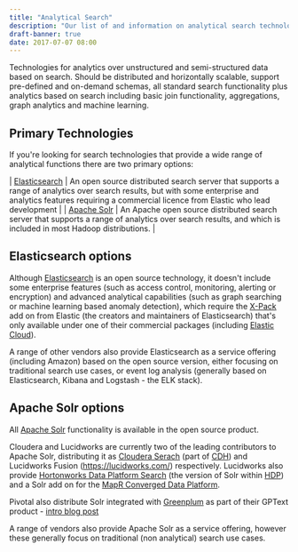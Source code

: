 ```yaml
---
title: "Analytical Search"
description: "Our list of and information on analytical search technologies, including Elasticsearch and Apache Solr, along with their associated technologies and deployment options."
draft-banner: true
date: 2017-07-07 08:00
---
```

Technologies for analytics over unstructured and semi-structured data based on search.  Should be distributed and horizontally scalable, support pre-defined and on-demand schemas, all standard search functionality plus analytics based on search including basic join functionality, aggregations, graph analytics and machine learning.
<!--more-->

## Primary Technologies

If you're looking for search technologies that provide a wide range of analytical functions there are two primary options:

| [Elasticsearch](/technologies/elasticsearch) | An open source distributed search server that supports a range of analytics over search results, but with some enterprise and analytics features requiring a commercial licence from Elastic who lead development |
| [Apache Solr](/technologies/apache-solr) | An Apache open source distributed search server that supports a range of analytics over search results, and which is included in most Hadoop distributions. |

## Elasticsearch options

Although [Elasticsearch](/technologies/elasticsearch) is an open source technology, it doesn't include some enterprise features (such as access control, monitoring, alerting or encryption) and advanced analytical capabilities (such as graph searching or machine learning based anomaly detection), which require the [X-Pack](/technologies/elastic-x-pack/) add on from Elastic (the creators and maintainers of Elasticsearch) that's only available under one of their commercial packages (including [Elastic Cloud](/technologies/elastic-cloud/)).

A range of other vendors also provide Elasticsearch as a service offering (including Amazon) based on the open source version, either focusing on traditional search use cases, or event log analysis (generally based on Elasticsearch, Kibana and Logstash - the ELK stack).

## Apache Solr options

All [Apache Solr](/technologies/apache-solr) functionality is available in the open source product.

Cloudera and Lucidworks are currently two of the leading contributors to Apache Solr, distributing it as [Cloudera Serach](/technologies/cloudera-search/) (part of [CDH](/technologies/cloudera-cdh/)) and Lucidworks Fusion (<https://lucidworks.com/>) respectively.  Lucidworks also provide [Hortonworks Data Platform Search](/technologies/hortonworks-data-platform-search/) (the version of Solr within [HDP](/technologies/hortonworks-data-platform/)) and a Solr add on for the [MapR Converged Data Platform](/technologies/mapr-converged-data-platform).

Pivotal also distribute Solr integrated with [Greenplum](/technologies/greenplum/) as part of their GPText product - [intro blog post](https://content.pivotal.io/blog/inside-the-new-solr-powered-sql-text-analytics-engine-for-greenplum)

A range of vendors also provide Apache Solr as a service offering, however these generally focus on traditional (non analytical) search use cases.
